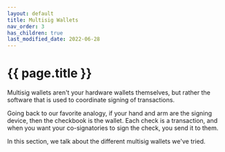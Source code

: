 ```yaml
---
layout: default
title: Multisig Wallets
nav_order: 3
has_children: true
last_modified_date: 2022-06-28
---
```


# {{ page.title }}

Multisig wallets aren't your hardware wallets themselves, but rather the software that is used to coordinate signing of transactions.

Going back to our favorite analogy, if your hand and arm are the signing device, then the checkbook is the wallet. Each check is a transaction, and when you want your co-signatories to sign the check, you send it to them.

In this section, we talk about the different multisig wallets we've tried.
